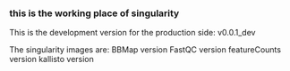 ### this is the working place of singularity

This is the development version for the production side: v0.0.1_dev

The singularity images are:
BBMap version
FastQC version
featureCounts version
kallisto version


